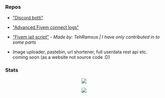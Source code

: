 ### Repos
- ["Discord botti"](https://github.com/fa1t666/ticketbotti)
- ["Advanced Fivem connect logs"](https://github.com/fa1t666/logit)
- ["Fivem jail script"](https://github.com/TehRamsus/esx_extendedjail) - *Made by: TehRamsus | I have only contributed in to some parts*


- Image uploader, pastebin, url shortener, full userdata rest api etc. coming soon (as a website not source code :D)

### Stats

<p align="center">
  <img src="https://github-readme-stats.vercel.app/api/top-langs/?username=fa1t666&layout=compact&theme=buefy" />
</p>

<p align="center">
  <img src="https://github-readme-stats.vercel.app/api?username=fa1t666&show_icons=true&include_all_commits=true&count_private=true&theme=buefy" />
</p>
